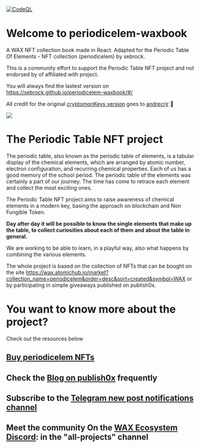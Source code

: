 [![CodeQL](https://github.com/sebrock/periodicelem-waxbook/actions/workflows/codeql-analysis.yml/badge.svg)](https://github.com/sebrock/periodicelem-waxbook/actions/workflows/codeql-analysis.yml)

# Welcome to periodicelem-waxbook
A WAX NFT collection book made in React.
Adapted for the Periodic Table Of Elements - NFT collection (periodicelem) by sebrock.

This  is a community effort to support the Periodic Table NFT project and not endorsed by of affiliated with project.

You will always find the lastest version on https://sebrock.github.io/periodicelem-waxbook/#/

All credit for the original [cryptomonKeys version](https://github.com/andrecrjr/cryptomonkey-stickerbook) goes to [andrecrjr](https://github.com/andrecrjr) 💛

![](./src/assets/periodicelem-screen.png)



 # The Periodic Table NFT project
The periodic table, also known as the periodic table of elements, is a tabular display of the chemical elements, which are arranged by atomic number, electron configuration, and recurring chemical properties. Each of us has a good memory of the school period. The periodic table of the elements was certainly a part of our journey. The time has come to retrace each element and collect the most exciting ones.

The Periodic Table NFT project aims to raise awareness of chemical elements in a modern key, basing the approach on blockchain and Non Fungible Token.

**Day after day it will be possible to know the single elements that make up the table, to collect curiosities about each of them and about the table in general.**

We are working to be able to learn, in a playful way, also what happens by combining the various elements.

The whole project is based on the collection of NFTs that can be bought on the site https://wax.atomichub.io/market?collection_name=periodicelem&order=desc&sort=created&symbol=WAX or by participating in simple giveaways published on publish0x.

# You want to know more about the project?
Check out the resources below
 ## [Buy periodicelem NFTs](https://wax.atomichub.io/market?collection_name=periodicelem&order=desc&sort=created&symbol=WAX)
 ## Check the [Blog on publish0x](https://www.publish0x.com/periodic-table-of-elements-nft/) frequently
 ## Subscribe to the [Telegram new post notifications channel](https://t.me/periodicelem)
 ## Meet the community On the [WAX Ecosystem Discord](https://discord.gg/8mqYBywpuB): in the "all-projects" channel
 
